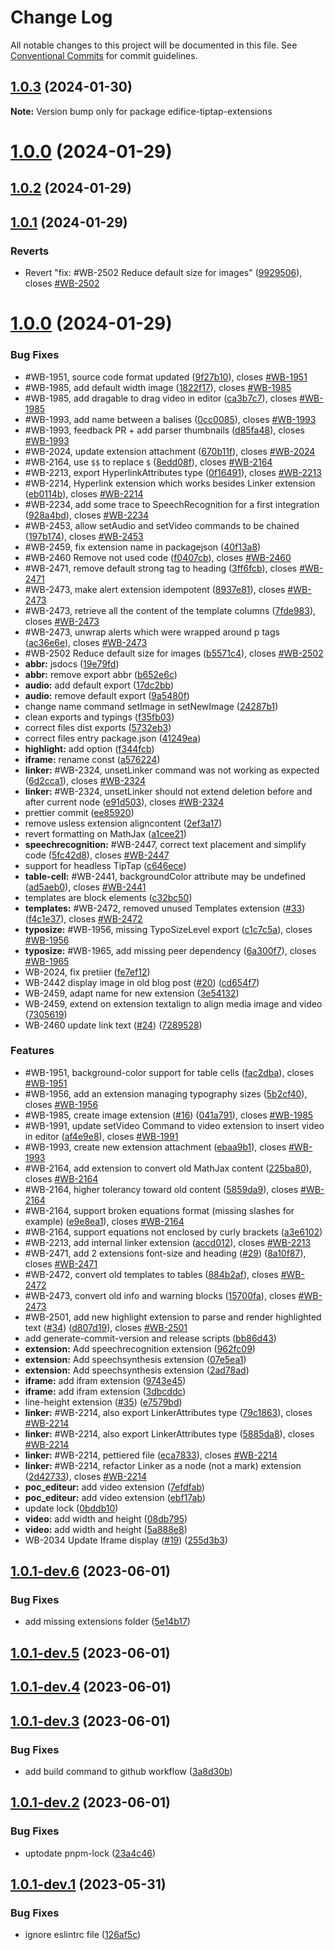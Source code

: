 # Change Log

All notable changes to this project will be documented in this file.
See [Conventional Commits](https://conventionalcommits.org) for commit guidelines.

## [1.0.3](https://github.com/opendigitaleducation/edifice-tiptap-extensions/compare/v1.0.2...v1.0.3) (2024-01-30)

**Note:** Version bump only for package edifice-tiptap-extensions

# [1.0.0](https://github.com/opendigitaleducation/edifice-tiptap-extensions/compare/v1.0.2...v1.0.0) (2024-01-29)

## [1.0.2](https://github.com/opendigitaleducation/edifice-tiptap-extensions/compare/v1.0.1...v1.0.2) (2024-01-29)

## [1.0.1](https://github.com/opendigitaleducation/edifice-tiptap-extensions/compare/v1.0.0...v1.0.1) (2024-01-29)

### Reverts

- Revert "fix: #WB-2502 Reduce default size for images" ([9929506](https://github.com/opendigitaleducation/edifice-tiptap-extensions/commit/9929506425bebab2a8b6c01854f460f940aeb6b1)), closes [#WB-2502](https://github.com/opendigitaleducation/edifice-tiptap-extensions/issues/WB-2502)

# [1.0.0](https://github.com/opendigitaleducation/edifice-tiptap-extensions/compare/v1.0.1-dev.6...v1.0.0) (2024-01-29)

### Bug Fixes

- #WB-1951, source code format updated ([9f27b10](https://github.com/opendigitaleducation/edifice-tiptap-extensions/commit/9f27b108ae2ae267adff5cb433375fd97ee86038)), closes [#WB-1951](https://github.com/opendigitaleducation/edifice-tiptap-extensions/issues/WB-1951)
- #WB-1985, add default width image ([1822f17](https://github.com/opendigitaleducation/edifice-tiptap-extensions/commit/1822f17a609e5ffbf06b3aaca54d3491d2d3c9ba)), closes [#WB-1985](https://github.com/opendigitaleducation/edifice-tiptap-extensions/issues/WB-1985)
- #WB-1985, add dragable to drag video in editor ([ca3b7c7](https://github.com/opendigitaleducation/edifice-tiptap-extensions/commit/ca3b7c785651cfd4bba1824b23311c45dc011777)), closes [#WB-1985](https://github.com/opendigitaleducation/edifice-tiptap-extensions/issues/WB-1985)
- #WB-1993, add name between a balises ([0cc0085](https://github.com/opendigitaleducation/edifice-tiptap-extensions/commit/0cc008550e7799842cb08720df001841b61ac202)), closes [#WB-1993](https://github.com/opendigitaleducation/edifice-tiptap-extensions/issues/WB-1993)
- #WB-1993, feedback PR + add parser thumbnails ([d85fa48](https://github.com/opendigitaleducation/edifice-tiptap-extensions/commit/d85fa488623dd72774230ef1caca788f6b68f30d)), closes [#WB-1993](https://github.com/opendigitaleducation/edifice-tiptap-extensions/issues/WB-1993)
- #WB-2024, update extension attachment ([670b11f](https://github.com/opendigitaleducation/edifice-tiptap-extensions/commit/670b11fae850555b7c14ceab11597a3f9882a3f8)), closes [#WB-2024](https://github.com/opendigitaleducation/edifice-tiptap-extensions/issues/WB-2024)
- #WB-2164, use `$$` to replace `$` ([8edd08f](https://github.com/opendigitaleducation/edifice-tiptap-extensions/commit/8edd08f2e48a3b93e2fcc110afd76b22c8776726)), closes [#WB-2164](https://github.com/opendigitaleducation/edifice-tiptap-extensions/issues/WB-2164)
- #WB-2213, export HyperlinkAttributes type ([0f16491](https://github.com/opendigitaleducation/edifice-tiptap-extensions/commit/0f16491f003433645de49d2c3fa1a0c32a8b06aa)), closes [#WB-2213](https://github.com/opendigitaleducation/edifice-tiptap-extensions/issues/WB-2213)
- #WB-2214, Hyperlink extension which works besides Linker extension ([eb0114b](https://github.com/opendigitaleducation/edifice-tiptap-extensions/commit/eb0114be52b3e2393a96d3a4e2d9d84f1084e342)), closes [#WB-2214](https://github.com/opendigitaleducation/edifice-tiptap-extensions/issues/WB-2214)
- #WB-2234, add some trace to SpeechRecognition for a first integration ([928a4bd](https://github.com/opendigitaleducation/edifice-tiptap-extensions/commit/928a4bd5b4a2412bb85524f06cfb505ca8358f8a)), closes [#WB-2234](https://github.com/opendigitaleducation/edifice-tiptap-extensions/issues/WB-2234)
- #WB-2453, allow setAudio and setVideo commands to be chained ([197b174](https://github.com/opendigitaleducation/edifice-tiptap-extensions/commit/197b1748ed40fbc1d4ef62366a636b24d60d4612)), closes [#WB-2453](https://github.com/opendigitaleducation/edifice-tiptap-extensions/issues/WB-2453)
- #WB-2459, fix extension name in packagejson ([40f13a8](https://github.com/opendigitaleducation/edifice-tiptap-extensions/commit/40f13a8e30196d5bb6ad00f224e8641c9e53536a))
- #WB-2460 Remove not used code ([f0407cb](https://github.com/opendigitaleducation/edifice-tiptap-extensions/commit/f0407cba11e3c19a093a21d029b825233db10d51)), closes [#WB-2460](https://github.com/opendigitaleducation/edifice-tiptap-extensions/issues/WB-2460)
- #WB-2471, remove default strong tag to heading ([3ff6fcb](https://github.com/opendigitaleducation/edifice-tiptap-extensions/commit/3ff6fcb9bf113694400b98ba37af00e9c02c7c1b)), closes [#WB-2471](https://github.com/opendigitaleducation/edifice-tiptap-extensions/issues/WB-2471)
- #WB-2473, make alert extension idempotent ([8937e81](https://github.com/opendigitaleducation/edifice-tiptap-extensions/commit/8937e81e83b3b7b169ebf00cd445b2839b4061f1)), closes [#WB-2473](https://github.com/opendigitaleducation/edifice-tiptap-extensions/issues/WB-2473)
- #WB-2473, retrieve all the content of the template columns ([7fde983](https://github.com/opendigitaleducation/edifice-tiptap-extensions/commit/7fde9838600484420a345a32086c46f5d0a2c975)), closes [#WB-2473](https://github.com/opendigitaleducation/edifice-tiptap-extensions/issues/WB-2473)
- #WB-2473, unwrap alerts which were wrapped around p tags ([ac36e6e](https://github.com/opendigitaleducation/edifice-tiptap-extensions/commit/ac36e6ed7943a4ea55c2a4d2b9ac7ac0f8070748)), closes [#WB-2473](https://github.com/opendigitaleducation/edifice-tiptap-extensions/issues/WB-2473)
- #WB-2502 Reduce default size for images ([b5571c4](https://github.com/opendigitaleducation/edifice-tiptap-extensions/commit/b5571c4898496c4a50c1ceb5a264cf447527b85e)), closes [#WB-2502](https://github.com/opendigitaleducation/edifice-tiptap-extensions/issues/WB-2502)
- **abbr:** jsdocs ([19e79fd](https://github.com/opendigitaleducation/edifice-tiptap-extensions/commit/19e79fd2041fdc8c5b6bd1f1035bc92365d05ddd))
- **abbr:** remove export abbr ([b652e6c](https://github.com/opendigitaleducation/edifice-tiptap-extensions/commit/b652e6cdae3a23aa190af533e161dacc8f1e0733))
- **audio:** add default export ([17dc2bb](https://github.com/opendigitaleducation/edifice-tiptap-extensions/commit/17dc2bb667ac64ccee3e876fb3f932089bcb39b9))
- **audio:** remove default export ([9a5480f](https://github.com/opendigitaleducation/edifice-tiptap-extensions/commit/9a5480f6d403d1cd80ac8d600d9ebd42a6f6807e))
- change name command setImage in setNewImage ([24287b1](https://github.com/opendigitaleducation/edifice-tiptap-extensions/commit/24287b1f854ac12392179050e0a73d174719e701))
- clean exports and typings ([f35fb03](https://github.com/opendigitaleducation/edifice-tiptap-extensions/commit/f35fb03f49a953d463242f256137f06e791b4ea9))
- correct files dist exports ([5732eb3](https://github.com/opendigitaleducation/edifice-tiptap-extensions/commit/5732eb35283f76c983bdbd71e88c035b6249af4f))
- correct files entry package.json ([41249ea](https://github.com/opendigitaleducation/edifice-tiptap-extensions/commit/41249ea9c7e3e0aa11f8a5c2213ca517ce7ac182))
- **highlight:** add option ([f344fcb](https://github.com/opendigitaleducation/edifice-tiptap-extensions/commit/f344fcb200b7010baa1a18d73406fc849f04b870))
- **iframe:** rename const ([a576224](https://github.com/opendigitaleducation/edifice-tiptap-extensions/commit/a57622489647ba6eab84c8f950effbd2266cf4f0))
- **linker:** #WB-2324, unsetLinker command was not working as expected ([6d2cca1](https://github.com/opendigitaleducation/edifice-tiptap-extensions/commit/6d2cca1bdb1e8ac6e9c0af9ee44fead1bf601286)), closes [#WB-2324](https://github.com/opendigitaleducation/edifice-tiptap-extensions/issues/WB-2324)
- **linker:** #WB-2324, unsetLinker should not extend deletion before and after current node ([e91d503](https://github.com/opendigitaleducation/edifice-tiptap-extensions/commit/e91d5038d41ae38e528190b17955e25ac4b98c19)), closes [#WB-2324](https://github.com/opendigitaleducation/edifice-tiptap-extensions/issues/WB-2324)
- prettier commit ([ee85920](https://github.com/opendigitaleducation/edifice-tiptap-extensions/commit/ee8592092e081a9e51eb194d2a46eacb78a4be6b))
- remove usless extension aligncontent ([2ef3a17](https://github.com/opendigitaleducation/edifice-tiptap-extensions/commit/2ef3a17f3a2a3aa912e36a008d8ef803338c1d65))
- revert formatting on MathJax ([a1cee21](https://github.com/opendigitaleducation/edifice-tiptap-extensions/commit/a1cee212af138b02a7d4c53f79a25c3b097267c8))
- **speechrecognition:** #WB-2447, correct text placement and simplify code ([5fc42d8](https://github.com/opendigitaleducation/edifice-tiptap-extensions/commit/5fc42d8ac972e0d61ef25ecd4b702b6561b8aeef)), closes [#WB-2447](https://github.com/opendigitaleducation/edifice-tiptap-extensions/issues/WB-2447)
- support for headless TipTap ([c646ece](https://github.com/opendigitaleducation/edifice-tiptap-extensions/commit/c646ece8e84674a29c10daf59a5bc03742b071c5))
- **table-cell:** #WB-2441, backgroundColor attribute may be undefined ([ad5aeb0](https://github.com/opendigitaleducation/edifice-tiptap-extensions/commit/ad5aeb0f9e6e7e1183cce02875c3703a91f8c2fc)), closes [#WB-2441](https://github.com/opendigitaleducation/edifice-tiptap-extensions/issues/WB-2441)
- templates are block elements ([c32bc50](https://github.com/opendigitaleducation/edifice-tiptap-extensions/commit/c32bc50c37589fae68456444afa9ad990be36e89))
- **templates:** #WB-2472, removed unused Templates extension ([#33](https://github.com/opendigitaleducation/edifice-tiptap-extensions/issues/33)) ([f4c1e37](https://github.com/opendigitaleducation/edifice-tiptap-extensions/commit/f4c1e37326060f84466e25c4e677dedb8a48f8cc)), closes [#WB-2472](https://github.com/opendigitaleducation/edifice-tiptap-extensions/issues/WB-2472)
- **typosize:** #WB-1956, missing TypoSizeLevel export ([c1c7c5a](https://github.com/opendigitaleducation/edifice-tiptap-extensions/commit/c1c7c5aff82d3a9a12a8e9fbe608abaa11282209)), closes [#WB-1956](https://github.com/opendigitaleducation/edifice-tiptap-extensions/issues/WB-1956)
- **typosize:** #WB-1965, add missing peer dependency ([6a300f7](https://github.com/opendigitaleducation/edifice-tiptap-extensions/commit/6a300f7a2fbd252b40ca2feaeadeab6810df6822)), closes [#WB-1965](https://github.com/opendigitaleducation/edifice-tiptap-extensions/issues/WB-1965)
- WB-2024, fix pretiier ([fe7ef12](https://github.com/opendigitaleducation/edifice-tiptap-extensions/commit/fe7ef1268dcccf2de9b3edfa2e0ceae72c9994f8))
- WB-2442 display image in old blog post ([#20](https://github.com/opendigitaleducation/edifice-tiptap-extensions/issues/20)) ([cd654f7](https://github.com/opendigitaleducation/edifice-tiptap-extensions/commit/cd654f747a1a938d22ee5bc42623b44bd659e985))
- WB-2459, adapt name for new extension ([3e54132](https://github.com/opendigitaleducation/edifice-tiptap-extensions/commit/3e54132a088bcfdaeabd573b2132d7ba50dd77d1))
- WB-2459, extend on extension textalign to align media image and video ([7305619](https://github.com/opendigitaleducation/edifice-tiptap-extensions/commit/73056194fe4a530d078570359c066aae1c45be6d))
- WB-2460 update link text ([#24](https://github.com/opendigitaleducation/edifice-tiptap-extensions/issues/24)) ([7289528](https://github.com/opendigitaleducation/edifice-tiptap-extensions/commit/728952833fd38108d57c2dfa47ec34728de3857d))

### Features

- #WB-1951, background-color support for table cells ([fac2dba](https://github.com/opendigitaleducation/edifice-tiptap-extensions/commit/fac2dba0e197dc3e9a2f5744c0e8cf02849abcfb)), closes [#WB-1951](https://github.com/opendigitaleducation/edifice-tiptap-extensions/issues/WB-1951)
- #WB-1956, add an extension managing typography sizes ([5b2cf40](https://github.com/opendigitaleducation/edifice-tiptap-extensions/commit/5b2cf4072774f32e0f7732fe19305357e1f9fa89)), closes [#WB-1956](https://github.com/opendigitaleducation/edifice-tiptap-extensions/issues/WB-1956)
- #WB-1985, create image extension ([#16](https://github.com/opendigitaleducation/edifice-tiptap-extensions/issues/16)) ([041a791](https://github.com/opendigitaleducation/edifice-tiptap-extensions/commit/041a7911e623f92e0d9b7dfcf5a08449f60188d3)), closes [#WB-1985](https://github.com/opendigitaleducation/edifice-tiptap-extensions/issues/WB-1985)
- #WB-1991, update setVideo Command to video extension to insert video in editor ([af4e9e8](https://github.com/opendigitaleducation/edifice-tiptap-extensions/commit/af4e9e82803176bc97b65ec93c1711be68ebd9fd)), closes [#WB-1991](https://github.com/opendigitaleducation/edifice-tiptap-extensions/issues/WB-1991)
- #WB-1993, create new extension attachment ([ebaa9b1](https://github.com/opendigitaleducation/edifice-tiptap-extensions/commit/ebaa9b1e98a033d57ea6025b4ff275f591c944bb)), closes [#WB-1993](https://github.com/opendigitaleducation/edifice-tiptap-extensions/issues/WB-1993)
- #WB-2164, add extension to convert old MathJax content ([225ba80](https://github.com/opendigitaleducation/edifice-tiptap-extensions/commit/225ba807e4030b3d40fb7cd1bb1419076eaffab6)), closes [#WB-2164](https://github.com/opendigitaleducation/edifice-tiptap-extensions/issues/WB-2164)
- #WB-2164, higher tolerancy toward old content ([5859da9](https://github.com/opendigitaleducation/edifice-tiptap-extensions/commit/5859da97c3466b95bfed2f8eeb4d31b988342577)), closes [#WB-2164](https://github.com/opendigitaleducation/edifice-tiptap-extensions/issues/WB-2164)
- #WB-2164, support broken equations format (missing slashes for example) ([e9e8ea1](https://github.com/opendigitaleducation/edifice-tiptap-extensions/commit/e9e8ea1a0a2b52036dd07ace8eb1a7668a274c46)), closes [#WB-2164](https://github.com/opendigitaleducation/edifice-tiptap-extensions/issues/WB-2164)
- #WB-2164, support equations not enclosed by curly brackets ([a3e6102](https://github.com/opendigitaleducation/edifice-tiptap-extensions/commit/a3e610268d64d14a24740ce0acc2c9c1049349b5))
- #WB-2213, add internal linker extension ([accd012](https://github.com/opendigitaleducation/edifice-tiptap-extensions/commit/accd01201176eb34b77c3c4814ef1cba11b9f901)), closes [#WB-2213](https://github.com/opendigitaleducation/edifice-tiptap-extensions/issues/WB-2213)
- #WB-2471, add 2 extensions font-size and heading ([#29](https://github.com/opendigitaleducation/edifice-tiptap-extensions/issues/29)) ([8a10f87](https://github.com/opendigitaleducation/edifice-tiptap-extensions/commit/8a10f87fac418eed7a64aec265685cfc9d4ec494)), closes [#WB-2471](https://github.com/opendigitaleducation/edifice-tiptap-extensions/issues/WB-2471)
- #WB-2472, convert old templates to tables ([884b2af](https://github.com/opendigitaleducation/edifice-tiptap-extensions/commit/884b2af9dfe1b5cf0292a42f1952e7170ad3da2b)), closes [#WB-2472](https://github.com/opendigitaleducation/edifice-tiptap-extensions/issues/WB-2472)
- #WB-2473, convert old info and warning blocks ([15700fa](https://github.com/opendigitaleducation/edifice-tiptap-extensions/commit/15700fa4da03e9a1971141e9c16fc974ad81c119)), closes [#WB-2473](https://github.com/opendigitaleducation/edifice-tiptap-extensions/issues/WB-2473)
- #WB-2501, add new highlight extension to parse and render highlighted text ([#34](https://github.com/opendigitaleducation/edifice-tiptap-extensions/issues/34)) ([d807d19](https://github.com/opendigitaleducation/edifice-tiptap-extensions/commit/d807d19660fcd6d655627bcf9bc62bde0b955c88)), closes [#WB-2501](https://github.com/opendigitaleducation/edifice-tiptap-extensions/issues/WB-2501)
- add generate-commit-version and release scripts ([bb86d43](https://github.com/opendigitaleducation/edifice-tiptap-extensions/commit/bb86d4309a81e15a0a5363a16fe4ce99844d68bb))
- **extension:** Add speechrecognition extension ([962fc09](https://github.com/opendigitaleducation/edifice-tiptap-extensions/commit/962fc09a3ce2b42b79cfdd394a895e8e487b274c))
- **extension:** Add speechsynthesis extension ([07e5ea1](https://github.com/opendigitaleducation/edifice-tiptap-extensions/commit/07e5ea1af984fd0abae7a644ff427326cd4c4dcb))
- **extension:** Add speechsynthesis extension ([2ad78ad](https://github.com/opendigitaleducation/edifice-tiptap-extensions/commit/2ad78ad12f698aa1d557c84472090a119ab0d84a))
- **iframe:** add ifram extension ([9743e45](https://github.com/opendigitaleducation/edifice-tiptap-extensions/commit/9743e452486fb6eb94d69e806139f55b29d50e05))
- **iframe:** add ifram extension ([3dbcddc](https://github.com/opendigitaleducation/edifice-tiptap-extensions/commit/3dbcddc79bc390b4a5521ab982048c102e686f8a))
- line-height extension ([#35](https://github.com/opendigitaleducation/edifice-tiptap-extensions/issues/35)) ([e7579bd](https://github.com/opendigitaleducation/edifice-tiptap-extensions/commit/e7579bd80be3a514912640e282df03df1360472b))
- **linker:** #WB-2214, also export LinkerAttributes type ([79c1863](https://github.com/opendigitaleducation/edifice-tiptap-extensions/commit/79c18637efabcb8f32186b7f14c21f1a68cf95b4)), closes [#WB-2214](https://github.com/opendigitaleducation/edifice-tiptap-extensions/issues/WB-2214)
- **linker:** #WB-2214, also export LinkerAttributes type ([5885da8](https://github.com/opendigitaleducation/edifice-tiptap-extensions/commit/5885da851b49bb5b4b6311df952337943cd26499)), closes [#WB-2214](https://github.com/opendigitaleducation/edifice-tiptap-extensions/issues/WB-2214)
- **linker:** #WB-2214, pettiered file ([eca7833](https://github.com/opendigitaleducation/edifice-tiptap-extensions/commit/eca7833cee82a01d85dc1d5ecd6a046f70711da7)), closes [#WB-2214](https://github.com/opendigitaleducation/edifice-tiptap-extensions/issues/WB-2214)
- **linker:** #WB-2214, refactor Linker as a node (not a mark) extension ([2d42733](https://github.com/opendigitaleducation/edifice-tiptap-extensions/commit/2d427333318eebd49762dd11f784ad4db57a5867)), closes [#WB-2214](https://github.com/opendigitaleducation/edifice-tiptap-extensions/issues/WB-2214)
- **poc_editeur:** add video extension ([7efdfab](https://github.com/opendigitaleducation/edifice-tiptap-extensions/commit/7efdfab505306427d62100d8281f9af1b7b80d4f))
- **poc_editeur:** add video extension ([ebf17ab](https://github.com/opendigitaleducation/edifice-tiptap-extensions/commit/ebf17abaf0c379f8835d711e78c5e5c0e44daba4))
- update lock ([0bddb10](https://github.com/opendigitaleducation/edifice-tiptap-extensions/commit/0bddb10e36935a22dd9b398601cb789bf16bf655))
- **video:** add width and height ([08db795](https://github.com/opendigitaleducation/edifice-tiptap-extensions/commit/08db795fe6557889d1afc4cdfc291f01026816cd))
- **video:** add width and height ([5a888e8](https://github.com/opendigitaleducation/edifice-tiptap-extensions/commit/5a888e8dee9b234112130813e86f87c2e3bf7dea))
- WB-2034 Update Iframe display ([#19](https://github.com/opendigitaleducation/edifice-tiptap-extensions/issues/19)) ([255d3b3](https://github.com/opendigitaleducation/edifice-tiptap-extensions/commit/255d3b30474930cd7fa59dd89b8c9e37086d0863))

## [1.0.1-dev.6](https://github.com/opendigitaleducation/edifice-tiptap-extensions/compare/v1.0.1-dev.5...v1.0.1-dev.6) (2023-06-01)

### Bug Fixes

- add missing extensions folder ([5e14b17](https://github.com/opendigitaleducation/edifice-tiptap-extensions/commit/5e14b1783408bb2dc2c15715ed43307e40601050))

## [1.0.1-dev.5](https://github.com/opendigitaleducation/edifice-tiptap-extensions/compare/v1.0.1-dev.4...v1.0.1-dev.5) (2023-06-01)

## [1.0.1-dev.4](https://github.com/opendigitaleducation/edifice-tiptap-extensions/compare/v1.0.1-dev.3...v1.0.1-dev.4) (2023-06-01)

## [1.0.1-dev.3](https://github.com/opendigitaleducation/edifice-tiptap-extensions/compare/v1.0.1-dev.2...v1.0.1-dev.3) (2023-06-01)

### Bug Fixes

- add build command to github workflow ([3a8d30b](https://github.com/opendigitaleducation/edifice-tiptap-extensions/commit/3a8d30bea73e8d37b0f52e04f17bc45b827d25ca))

## [1.0.1-dev.2](https://github.com/opendigitaleducation/edifice-tiptap-extensions/compare/v1.0.1-dev.1...v1.0.1-dev.2) (2023-06-01)

### Bug Fixes

- uptodate pnpm-lock ([23a4c46](https://github.com/opendigitaleducation/edifice-tiptap-extensions/commit/23a4c468f2ec44567fa6e9c10db0536f1b95f982))

## [1.0.1-dev.1](https://github.com/opendigitaleducation/edifice-tiptap-extensions/compare/126af5cbf3684be9dfe92a5d80de18d639717294...v1.0.1-dev.1) (2023-05-31)

### Bug Fixes

- ignore eslintrc file ([126af5c](https://github.com/opendigitaleducation/edifice-tiptap-extensions/commit/126af5cbf3684be9dfe92a5d80de18d639717294))
